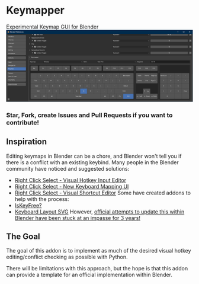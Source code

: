 # Keymapper
Experimental Keymap GUI for Blender
![Keymapper](/Keymapper.png)
### Star, Fork, create Issues and Pull Requests if you want to contribute!
## Inspiration
Editing keymaps in Blender can be a chore, and Blender won't tell you if there is a conflict with an existing keybind.
Many people in the Blender community have noticed and suggested solutions:
- [Right Click Select - Visual Hotkey Input Editor](https://blender.community/c/rightclickselect/nqdbbc/)
- [Right Click Select - New Keyboard Mapping UI](https://blender.community/c/rightclickselect/glgbbc/)
- [Right Click Select - Visual Shortcut Editor](https://blender.community/c/rightclickselect/BKbbbc/)
Some have created addons to help with the process:
- [IsKeyFree?](https://docs.blender.org/manual/en/latest/addons/development/is_key_free.html)
- [Keyboard Layout SVG](https://code.it4i.cz/blender/blender-addons-contrib/-/blob/26a8b2eadc7abb2a30fac50eb5505aa24daf5785/system_keyboard_svg.py)
However, [official attempts to update this within Blender have been stuck at an impasse for 3 years!](https://projects.blender.org/blender/blender/issues/76678#987855)
## The Goal
The goal of this addon is to implement as much of the desired visual hotkey editing/conflict checking as possible with Python.

There will be limitations with this approach, but the hope is that this addon can provide a template for an official implementation within Blender.
